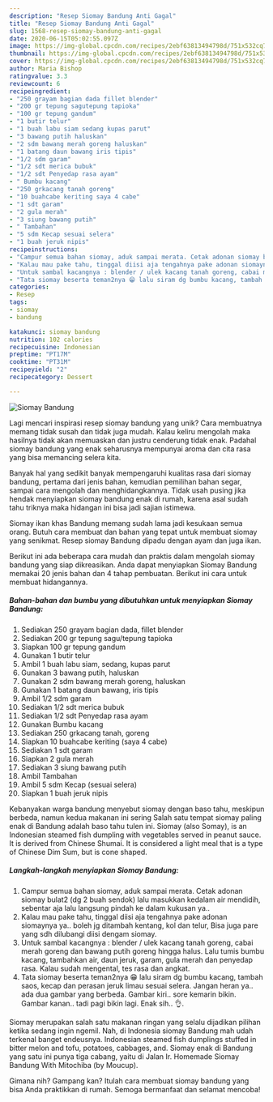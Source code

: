 ```yaml
---
description: "Resep Siomay Bandung Anti Gagal"
title: "Resep Siomay Bandung Anti Gagal"
slug: 1568-resep-siomay-bandung-anti-gagal
date: 2020-06-15T05:02:55.097Z
image: https://img-global.cpcdn.com/recipes/2ebf63813494798d/751x532cq70/siomay-bandung-foto-resep-utama.jpg
thumbnail: https://img-global.cpcdn.com/recipes/2ebf63813494798d/751x532cq70/siomay-bandung-foto-resep-utama.jpg
cover: https://img-global.cpcdn.com/recipes/2ebf63813494798d/751x532cq70/siomay-bandung-foto-resep-utama.jpg
author: Maria Bishop
ratingvalue: 3.3
reviewcount: 6
recipeingredient:
- "250 grayam bagian dada fillet blender"
- "200 gr tepung sagutepung tapioka"
- "100 gr tepung gandum"
- "1 butir telur"
- "1 buah labu siam sedang kupas parut"
- "3 bawang putih haluskan"
- "2 sdm bawang merah goreng haluskan"
- "1 batang daun bawang iris tipis"
- "1/2 sdm garam"
- "1/2 sdt merica bubuk"
- "1/2 sdt Penyedap rasa ayam"
- " Bumbu kacang"
- "250 grkacang tanah goreng"
- "10 buahcabe keriting saya 4 cabe"
- "1 sdt garam"
- "2 gula merah"
- "3 siung bawang putih"
- " Tambahan"
- "5 sdm Kecap sesuai selera"
- "1 buah jeruk nipis"
recipeinstructions:
- "Campur semua bahan siomay, aduk sampai merata. Cetak adonan siomay bulat2 (dg 2 buah sendok) lalu masukkan kedalam air mendidih, sebentar aja lalu langsung pindah ke dalam kukusan ya.."
- "Kalau mau pake tahu, tinggal diisi aja tengahnya pake adonan siomaynya ya.. boleh jg ditambah kentang, kol dan telur, Bisa juga pare yang sdh dilubangi diisi dengam siomay."
- "Untuk sambal kacangnya : blender / ulek kacang tanah goreng, cabai merah goreng dan bawang putih goreng hingga halus. Lalu tumis bumbu kacang, tambahkan air, daun jeruk, garam, gula merah dan penyedap rasa. Kalau sudah mengental, tes rasa dan angkat."
- "Tata siomay beserta teman2nya 😁 lalu siram dg bumbu kacang, tambah saos, kecap dan perasan jeruk limau sesuai selera. Jangan heran ya.. ada dua gambar yang berbeda. Gambar kiri.. sore kemarin bikin. Gambar kanan.. tadi pagi bikin lagi. Enak sih.. 👌."
categories:
- Resep
tags:
- siomay
- bandung

katakunci: siomay bandung 
nutrition: 102 calories
recipecuisine: Indonesian
preptime: "PT17M"
cooktime: "PT31M"
recipeyield: "2"
recipecategory: Dessert

---
```



![Siomay Bandung](https://img-global.cpcdn.com/recipes/2ebf63813494798d/751x532cq70/siomay-bandung-foto-resep-utama.jpg)

Lagi mencari inspirasi resep siomay bandung yang unik? Cara membuatnya memang tidak susah dan tidak juga mudah. Kalau keliru mengolah maka hasilnya tidak akan memuaskan dan justru cenderung tidak enak. Padahal siomay bandung yang enak seharusnya mempunyai aroma dan cita rasa yang bisa memancing selera kita.

Banyak hal yang sedikit banyak mempengaruhi kualitas rasa dari siomay bandung, pertama dari jenis bahan, kemudian pemilihan bahan segar, sampai cara mengolah dan menghidangkannya. Tidak usah pusing jika hendak menyiapkan siomay bandung enak di rumah, karena asal sudah tahu triknya maka hidangan ini bisa jadi sajian istimewa.

Siomay ikan khas Bandung memang sudah lama jadi kesukaan semua orang. Butuh cara membuat dan bahan yang tepat untuk membuat siomay yang senikmat. Resep siomay Bandung dipadu dengan ayam dan juga ikan.


Berikut ini ada beberapa cara mudah dan praktis dalam mengolah siomay bandung yang siap dikreasikan. Anda dapat menyiapkan Siomay Bandung memakai 20 jenis bahan dan 4 tahap pembuatan. Berikut ini cara untuk membuat hidangannya.

<!--inarticleads1-->

##### Bahan-bahan dan bumbu yang dibutuhkan untuk menyiapkan Siomay Bandung:

1. Sediakan 250 grayam bagian dada, fillet blender
1. Sediakan 200 gr tepung sagu/tepung tapioka
1. Siapkan 100 gr tepung gandum
1. Gunakan 1 butir telur
1. Ambil 1 buah labu siam, sedang, kupas parut
1. Gunakan 3 bawang putih, haluskan
1. Gunakan 2 sdm bawang merah goreng, haluskan
1. Gunakan 1 batang daun bawang, iris tipis
1. Ambil 1/2 sdm garam
1. Sediakan 1/2 sdt merica bubuk
1. Sediakan 1/2 sdt Penyedap rasa ayam
1. Gunakan  Bumbu kacang
1. Sediakan 250 grkacang tanah, goreng
1. Siapkan 10 buahcabe keriting (saya 4 cabe)
1. Sediakan 1 sdt garam
1. Siapkan 2 gula merah
1. Sediakan 3 siung bawang putih
1. Ambil  Tambahan
1. Ambil 5 sdm Kecap (sesuai selera)
1. Siapkan 1 buah jeruk nipis


Kebanyakan warga bandung menyebut siomay dengan baso tahu, meskipun berbeda, namun kedua makanan ini sering Salah satu tempat siomay paling enak di Bandung adalah baso tahu tulen ini. Siomay (also Somay), is an Indonesian steamed fish dumpling with vegetables served in peanut sauce. It is derived from Chinese Shumai. It is considered a light meal that is a type of Chinese Dim Sum, but is cone shaped. 

<!--inarticleads2-->

##### Langkah-langkah menyiapkan Siomay Bandung:

1. Campur semua bahan siomay, aduk sampai merata. Cetak adonan siomay bulat2 (dg 2 buah sendok) lalu masukkan kedalam air mendidih, sebentar aja lalu langsung pindah ke dalam kukusan ya..
1. Kalau mau pake tahu, tinggal diisi aja tengahnya pake adonan siomaynya ya.. boleh jg ditambah kentang, kol dan telur, Bisa juga pare yang sdh dilubangi diisi dengam siomay.
1. Untuk sambal kacangnya : blender / ulek kacang tanah goreng, cabai merah goreng dan bawang putih goreng hingga halus. Lalu tumis bumbu kacang, tambahkan air, daun jeruk, garam, gula merah dan penyedap rasa. Kalau sudah mengental, tes rasa dan angkat.
1. Tata siomay beserta teman2nya 😁 lalu siram dg bumbu kacang, tambah saos, kecap dan perasan jeruk limau sesuai selera. Jangan heran ya.. ada dua gambar yang berbeda. Gambar kiri.. sore kemarin bikin. Gambar kanan.. tadi pagi bikin lagi. Enak sih.. 👌.


Siomay merupakan salah satu makanan ringan yang selalu dijadikan pilihan ketika sedang ingin ngemil. Nah, di Indonesia siomay Bandung mah udah terkenal banget endeusnya. Indonesian steamed fish dumplings stuffed in bitter melon and tofu, potatoes, cabbages, and. Siomay enak di Bandung yang satu ini punya tiga cabang, yaitu di Jalan Ir. Homemade Siomay Bandung With Mitochiba (by Moucup). 

Gimana nih? Gampang kan? Itulah cara membuat siomay bandung yang bisa Anda praktikkan di rumah. Semoga bermanfaat dan selamat mencoba!
